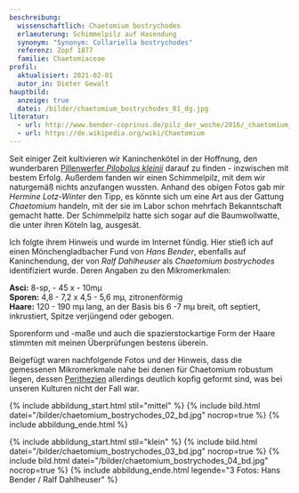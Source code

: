 ```yaml
---
beschreibung:
  wissenschaftlich: Chaetomium bostrychodes
  erlaeuterung: Schimmelpilz auf Hasendung
  synonym: "Synonym: Collariella bostrychodes"
  referenz: Zopf 1877
  familie: Chaetomiaceae
profil:
  aktualisiert: 2021-02-01
  autor_in: Dieter Gewalt
hauptbild:
  anzeige: true
  datei: /bilder/chaetomium_bostrychodes_01_dg.jpg
literatur:
  - url: http://www.bender-coprinus.de/pilz_der_woche/2016/_chaetomium_bostrychodes.html
  - url: https://de.wikipedia.org/wiki/Chaetomium
---
```

Seit einiger Zeit kultivieren wir Kaninchenkötel in der Hoffnung, den wunderbaren [Pillenwerfer *Pilobolus kleinii*](/pilze/pilobolus-kleinii-pillenwerfer) darauf zu finden - inzwischen mit bestem Erfolg. Außerdem fanden wir einen Schimmelpilz, mit dem wir naturgemäß nichts anzufangen wussten. Anhand des obigen Fotos gab mir *Hermine Lotz-Winter* den Tipp, es könnte sich um eine Art aus der Gattung *Chaetomium* handeln, mit der sie im Labor schon mehrfach Bekanntschaft gemacht hatte. Der Schimmelpilz hatte sich sogar auf die Baumwollwatte, die unter ihren Köteln lag, ausgesät.

Ich folgte ihrem Hinweis und wurde im Internet fündig. Hier stieß ich auf einen Mönchengladbacher Fund von *Hans Bender*, ebenfalls auf Kaninchendung, der von *Ralf Dahlheuser* als *Chaetomium bostrychodes* identifiziert wurde. Deren Angaben zu den Mikromerkmalen: 

**Asci:** 8-sp, - 45 x - 10mµ\
**Sporen:** 4,8 - 7,2 x 4,5 - 5,6 mµ, zitronenförmig\
**Haare:** 120 - 190 mµ lang, an der Basis bis 6 -7 mµ breit, oft septiert, inkrustiert, Spitze verjüngend oder gebogen.

Sporenform und -maße und auch die spazierstockartige Form der Haare stimmten mit meinen Überprüfungen bestens überein.

Beigefügt waren nachfolgende Fotos und der Hinweis, dass die gemessenen Mikromerkmale nahe bei denen für Chaetomium robustum liegen, dessen [Perithezien](Perithezien "Glossar") allerdings deutlich kopfig geformt sind, was bei unseren Kulturen nicht der Fall war.

{% include abbildung_start.html stil="mittel" %}
{% include bild.html datei="/bilder/chaetomium_bostrychodes_02_bd.jpg" nocrop=true %}
{% include abbildung_ende.html %}

{% include abbildung_start.html stil="klein" %}
{% include bild.html datei="/bilder/chaetomium_bostrychodes_03_bd.jpg" nocrop=true %}
{% include bild.html datei="/bilder/chaetomium_bostrychodes_04_bd.jpg" nocrop=true %}
{% include abbildung_ende.html legende="3 Fotos: Hans Bender / Ralf Dahlheuser" %}